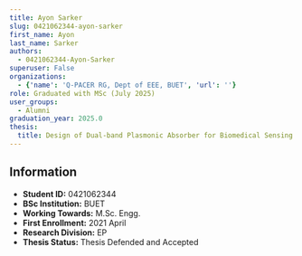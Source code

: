 ```yaml
---
title: Ayon Sarker
slug: 0421062344-ayon-sarker
first_name: Ayon
last_name: Sarker
authors:
  - 0421062344-Ayon-Sarker
superuser: False
organizations:
  - {'name': 'Q‑PACER RG, Dept of EEE, BUET', 'url': ''}
role: Graduated with MSc (July 2025)
user_groups:
  - Alumni
graduation_year: 2025.0
thesis:
  title: Design of Dual-band Plasmonic Absorber for Biomedical Sensing and Environmental Monitoring
---
```


## Information
* **Student ID:** 0421062344
* **BSc Institution:** BUET
* **Working Towards:** M.Sc. Engg.
* **First Enrollment:** 2021 April
* **Research Division:** EP
* **Thesis Status:** Thesis Defended and Accepted
